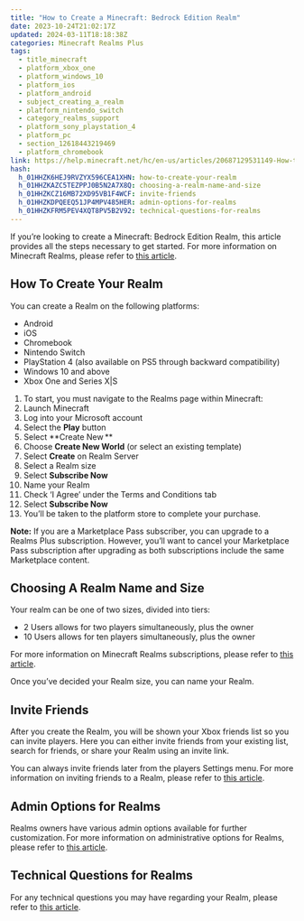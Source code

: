 ```yaml
---
title: "How to Create a Minecraft: Bedrock Edition Realm"
date: 2023-10-24T21:02:17Z
updated: 2024-03-11T18:18:38Z
categories: Minecraft Realms Plus
tags:
  - title_minecraft
  - platform_xbox_one
  - platform_windows_10
  - platform_ios
  - platform_android
  - subject_creating_a_realm
  - platform_nintendo_switch
  - category_realms_support
  - platform_sony_playstation_4
  - platform_pc
  - section_12618443219469
  - platform_chromebook
link: https://help.minecraft.net/hc/en-us/articles/20687129531149-How-to-Create-a-Minecraft-Bedrock-Edition-Realm
hash:
  h_01HHZK6HEJ9RVZYX596CEA1XHN: how-to-create-your-realm
  h_01HHZKAZC5TEZPPJ0B5N2A7X8Q: choosing-a-realm-name-and-size
  h_01HHZKCZ16MB72XD95VB1F4WCF: invite-friends
  h_01HHZKDPQEEQ51JP4MPV485HER: admin-options-for-realms
  h_01HHZKFRM5PEV4XQT8PV5B2V92: technical-questions-for-realms
---
```


If you’re looking to create a Minecraft: Bedrock Edition Realm, this article provides all the steps necessary to get started. For more information on Minecraft Realms, please refer to [this article](./Minecraft-Bedrock-Edition-Realms-General-FAQ.md).

## How To Create Your Realm  

You can create a Realm on the following platforms: 

- Android 
- iOS 
- Chromebook 
- Nintendo Switch 
- PlayStation 4 (also available on PS5 through backward compatibility) 
- Windows 10 and above 
- Xbox One and Series X\|S 

1.  To start, you must navigate to the Realms page within Minecraft: 
2.  Launch Minecraft
3.  Log into your Microsoft account 
4.  Select the **Play** button 
5.  Select **Create New **
6.  Choose **Create New World** (or select an existing template) 
7.  Select **Create** on Realm Server 
8.  Select a Realm size
9.  Select **Subscribe Now**
10. Name your Realm
11. Check ‘I Agree’ under the Terms and Conditions tab
12. Select **Subscribe Now**
13. You’ll be taken to the platform store to complete your purchase.

**Note:** If you are a Marketplace Pass subscriber, you can upgrade to a Realms Plus subscription. However, you’ll want to cancel your Marketplace Pass subscription after upgrading as both subscriptions include the same Marketplace content.

## Choosing A Realm Name and Size  

Your realm can be one of two sizes, divided into tiers:  

- 2 Users allows for two players simultaneously, plus the owner  
- 10 Users allows for ten players simultaneously, plus the owner  

For more information on Minecraft Realms subscriptions, please refer to [this article](./Minecraft-Bedrock-Edition-Realms-Subscriptions-FAQ.md).

Once you’ve decided your Realm size, you can name your Realm.

## Invite Friends  

After you create the Realm, you will be shown your Xbox friends list so you can invite players. Here you can either invite friends from your existing list, search for friends, or share your Realm using an invite link.

You can always invite friends later from the players Settings menu. For more information on inviting friends to a Realm, please refer to [this article](./How-to-Invite-Friends-to-Your-Minecraft-Bedrock-Edition-Realm.md).

## Admin Options for Realms  

Realms owners have various admin options available for further customization. For more information on administrative options for Realms, please refer to [this article](./How-to-Manage-Your-Minecraft-Bedrock-Edition-Realm.md).

## Technical Questions for Realms

For any technical questions you may have regarding your Realm, please refer to [this article](../Realms-Troubleshooting-and-Billing/Minecraft-Bedrock-Edition-Realms-Technical-FAQ.md).
